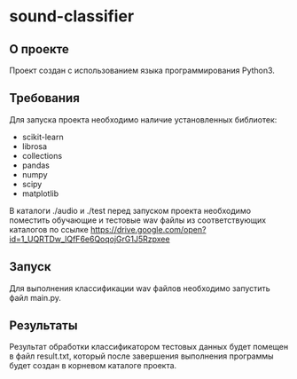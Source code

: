 # sound-classifier
## О проекте
Проект создан с использованием языка программирования Python3.


## Требования
Для запуска проекта необходимо наличие установленных библиотек:
* scikit-learn
* librosa
* collections
* pandas
* numpy
* scipy
* matplotlib


В каталоги ./audio и ./test перед запуском проекта необходимо поместить обучающие и тестовые wav файлы из соответствующих каталогов по ссылке https://drive.google.com/open?id=1_UQRTDw_lQfF6e6QoqojGrG1J5Rzpxee


## Запуск
Для выполнения классификации wav файлов необходимо запустить файл main.py.


## Результаты
Результат обработки классификатором тестовых данных будет помещен в файл result.txt, который после завершения выполнения программы будет создан в корневом каталоге проекта.

